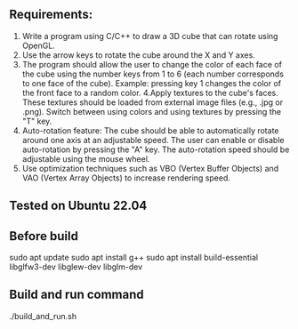 ## Requirements:
1. Write a program using C/C++ to draw a 3D cube that can rotate using OpenGL.
2. Use the arrow keys to rotate the cube around the X and Y axes.
3. The program should allow the user to change the color of each face of the cube using the number keys from 1 to 6 (each number corresponds to one face of the cube). Example: pressing key 1 changes the color of the front face to a random color.
4.Apply textures to the cube's faces. These textures should be loaded from external image files (e.g., .jpg or .png). Switch between using colors and using textures by pressing the "T" key.
5. Auto-rotation feature: The cube should be able to automatically rotate around one axis at an adjustable speed. The user can enable or disable auto-rotation by pressing the "A" key. The auto-rotation speed should be adjustable using the mouse wheel.
6. Use optimization techniques such as VBO (Vertex Buffer Objects) and VAO (Vertex Array Objects) to increase rendering speed.

## Tested on Ubuntu 22.04

## Before build
sudo apt update
sudo apt install g++
sudo apt install build-essential libglfw3-dev libglew-dev libglm-dev

## Build and run command
./build_and_run.sh
